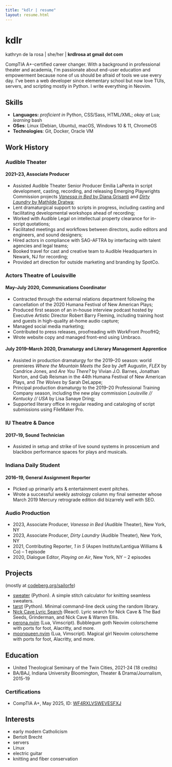 ```yaml
---
title: "kdlr | resume"
layout: resume.html
---
```

# kdlr
kathryn de la rosa | she/her | **krdlrosa at gmail dot com**

CompTIA A+-certified career changer. With a background in professional theater and academia, I'm passionate about end-user education and empowerment because none of us should be afraid of tools we use every day. I've been a web developer since elementary school but now love TUIs, servers, and scripting mostly in Python. I write everything in Neovim.

## Skills

- **Languages:** *proficient in* Python, CSS/Sass, HTML/XML; *okay at* Lua; *learning* bash
- **OSes**: Linux (Debian, Ubuntu), macOS, Windows 10 & 11, ChromeOS
- **Technologies**: Git, Docker, Oracle VM

## Work History

### Audible Theater
#### 2021–23, Associate Producer
- Assisted Audible Theater Senior Producer Emilia LaPenta in script development, casting, recording, and releasing Emerging Playwrights Commission projects [*Vanessa in Bed* by Diana Grisanti](https://www.audible.com/pd/Vanessa-in-Bed-Audiobook/B0CJ5SZ78W) and [*Dirty Laundry* by Mathilde Dratwa](https://www.audible.com/pd/Dirty-Laundry-Audiobook/B0BY3H9BHP);
- Lent dramaturgical support to scripts in progress, including casting and facilitating developmental workshops ahead of recording;
- Worked with Audible Legal on intellectual property clearance for in-script quotations;
- Facilitated meetings and workflows between directors, audio editors and engineers, and sound designers;
- Hired actors in compliance with SAG-AFTRA by interfacing with talent agencies and legal teams;
- Booked travel for cast and creative team to Audible Headquarters in Newark, NJ for recording;
- Provided art direction for outside marketing and branding by SpotCo.

### Actors Theatre of Louisville
#### May–July 2020, Communications Coordinator
- Contracted through the external relations department following the cancellation of the 2020 Humana Festival of New American Plays;
- Produced first season of an in-house interview podcast hosted by Executive Artistic Director Robert Barry Fleming, including training host and guests in high-quality at-home audio capture;
- Managed social media marketing;
- Contributed to press releases, proofreading with WorkFront ProofHQ;
- Wrote website copy and managed front-end using Umbraco.

#### July 2019–March 2020, Dramaturgy and Literary Management Apprentice
- Assisted in production dramaturgy for the 2019–20 season: world premieres *Where the Mountain Meets the Sea* by Jeff Augustin, *FLEX* by Candrice Jones, and *Are You There?* by Vivian J.O. Barnes, Jonathan Norton, and Gab Reisman in the 44th Humana Festival of New American Plays, and *The Wolves* by Sarah DeLappe;
- Principal production dramaturgy to the 2019–20 Professional Training Company season, including the new play commission *Louisville // Kentucky // USA* by Lisa Sanaye Dring;
- Supported literary office in regular reading and cataloging of script submissions using FileMaker Pro.

### IU Theatre & Dance
#### 2017–19, Sound Technician
- Assisted in setup and strike of live sound systems in proscenium and blackbox performance spaces for plays and musicals.

### Indiana Daily Student
#### 2016–19, General Assignment Reporter
- Picked up primarily arts & entertainment event pitches.
- Wrote a successful weekly astrology column my final semester whose March 2019 Mercury retrograde edition did bizarrely well with SEO.

### Audio Production

- 2023,	Associate Producer, *Vanessa in Bed* (Audible Theater), New York, NY
- 2023,	Associate Producer, *Dirty Laundry* (Audible Theater), New York, NY
- 2021,	Contributing Reporter, *1 in 5* (Aspen Institute/Lantigua Williams & Co) – 1 episode
- 2020, Dialogue Editor, *Playing on Air*, New York, NY – 2 episodes

## Projects

(mostly at [codeberg.org/sailorfe](https://codeberg.org/sailorfe))

- [sweater](https://codeberg.org/sailorfe/sweater) (Python). A simple stitch calculator for knitting seamless sweaters.
- [tarot](https://codeberg.org/sailorfe/tarot) (Python). Minimal command-line deck using the random library.
- [Nick Cave Lyric Search](https://kdlrose.github.io/nick-cave) (React). Lyric search for Nick Cave & The Bad Seeds, Grinderman, and Nick Cave & Warren Ellis.
- [perona.nvim](https://codeberg.org/sailorfe/perona.nvim) (Lua, Vimscript). Bubblegum goth Neovim colorscheme with ports for foot, Alacritty, and more.
- [moonqueen.nvim](https://codeberg.org/sailorfe/moonqueen.nvim) (Lua, Vimscript). Magical girl Neovim colorscheme with ports for foot, Alacritty, and more.

## Education

- United Theological Seminary of the Twin Cities, 2021-24 (18 credits)
- BA/BAJ, Indiana University Bloomington, Theater & Drama/Journalism, 2015-19

### Certifications
- CompTIA A+, May 2025, ID: [WF4RXLVSWEVESFXJ](https://verify.comptia.org)


## Interests

- early modern Catholicism
- Bertolt Brecht
- servers
- Linux
- electric guitar
- knitting and fiber conservation
